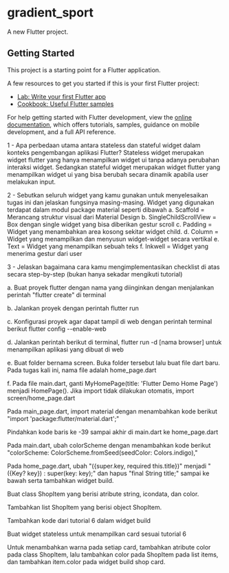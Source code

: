 # gradient_sport

A new Flutter project.

## Getting Started

This project is a starting point for a Flutter application.

A few resources to get you started if this is your first Flutter project:

- [Lab: Write your first Flutter app](https://docs.flutter.dev/get-started/codelab)
- [Cookbook: Useful Flutter samples](https://docs.flutter.dev/cookbook)

For help getting started with Flutter development, view the
[online documentation](https://docs.flutter.dev/), which offers tutorials,
samples, guidance on mobile development, and a full API reference.


1 - Apa perbedaan utama antara stateless dan stateful widget dalam konteks pengembangan aplikasi Flutter?
Stateless widget merupakan widget flutter yang hanya menampilkan widget ui tanpa adanya perubahan interaksi widget. Sedangkan stateful widget merupakan widget flutter yang menampilkan widget ui yang bisa berubah secara dinamik apabila user melakukan input.

2 - Sebutkan seluruh widget yang kamu gunakan untuk menyelesaikan tugas ini dan jelaskan fungsinya masing-masing.
Widget yang digunakan terdapat dalam modul package material seperti dibawah
a. Scaffold = Merancang struktur visual dari Material Design
b. SingleChildScrollView = Box dengan single widget yang bisa diberikan gestur scroll
c. Padding = Widget yang menambahkan area kosong sekitar widget child.
d. Column = Widget yang menampilkan dan menyusun widget-widget secara vertikal
e. Text = Widget yang menampilkan sebuah teks
f. Inkwell = Widget yang menerima gestur dari user 

3 - Jelaskan bagaimana cara kamu mengimplementasikan checklist di atas secara step-by-step (bukan hanya sekadar mengikuti tutorial)

a. Buat proyek flutter dengan nama yang diinginkan dengan menjalankan perintah "flutter create" di terminal

b. Jalankan proyek dengan perintah flutter run

c. Konfigurasi proyek agar dapat tampil di web dengan perintah terminal berikut flutter config --enable-web

d. Jalankan perintah berikut di terminal, flutter run -d [nama browser] untuk menampilkan aplikasi yang dibuat di web

e. Buat folder bernama screen. Buka folder tersebut lalu buat file dart baru. Pada tugas kali ini, nama file adalah home_page.dart

f. Pada file main.dart, ganti MyHomePage(title: 'Flutter Demo Home Page') menjadi HomePage(). Jika import tidak dilakukan otomatis, import 
screen/home_page.dart

Pada main_page.dart, import material dengan menambahkan kode berikut "import 'package:flutter/material.dart';"

Pindahkan kode baris ke -39 sampai akhir di main.dart ke home_page.dart

Pada main.dart, ubah colorScheme dengan menambahkan kode berikut "colorScheme: ColorScheme.fromSeed(seedColor: Colors.indigo),"

Pada home_page.dart, ubah "({super.key, required this.title})" menjadi " ({Key? key}) : super(key: key);" dan hapus "final String title;" sampai ke bawah serta tambahkan widget build.

Buat class ShopItem yang berisi atribute string, icondata, dan color.

Tambahkan list ShopItem yang berisi object ShopItem.

Tambahkan kode dari tutorial 6 dalam widget build

Buat widget stateless untuk menampilkan card sesuai tutorial 6

Untuk menambahkan warna pada setiap card, tambahkan atribute color pada class ShopItem, lalu tambahkan color pada ShopItem pada list items, dan tambahkan item.color pada widget build shop card.
